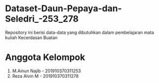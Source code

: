 # Dataset-Daun-Pepaya-dan-Seledri_-253_278
Repository ini berisi data-data yang dibutuhkan dalam pembelajaran mata kuliah Kecerdasan Buatan

# Anggota Kelompok
1. M.Ainun Najib - 201910370311253
2. Reza Alvin M - 201910370311278
